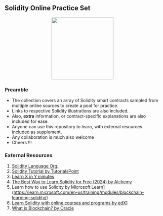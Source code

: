 ## Solidity Online Practice Set
<div align="center">
<img width=200 height=200 src="https://user-images.githubusercontent.com/77758884/156876700-2967a25d-56e2-4664-a9e6-53f88503f517.png">
</div>

### Preamble
- The collection covers an array of Solidity smart contracts sampled from multiple online sources to create a pool for practice.
- Links to respective Solidity illustrations are also included.
- Also, **extra** information, or contract-specific explanations are also included for ease.
- Anyone can use this repository to learn, with external resources included as supplement.
- Any collaboration is much also welcome
- Cheers !!!
  
### External Resources
1. [Solidity Language Org.](https://soliditylang.org/about/)
2. [Solidity Tutorial by TutorialsPoint](https://www.tutorialspoint.com/solidity/index.htm)
3. [Learn X in Y minutes](https://learnxinyminutes.com/docs/solidity/)
4. [The Best Way to Learn Solidity for Free (2024) by Alchemy](https://www.alchemy.com/overviews/learn-solidity)
5. Learn how to use Solidity by Microsoft Learn](https://learn.microsoft.com/en-us/training/modules/blockchain-learning-solidity/)
6. [Learn Solidity with online courses and programs by edX](https://www.edx.org/learn/solidity)]
7. [What is Blockchain? by Oracle](https://www.oracle.com/ke/blockchain/what-is-blockchain/)
